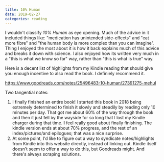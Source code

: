 ```yaml
---
title: 10% Human
date: 2019-02-27
categories: reading
---
```


I wouldn't classify *10% Human* as eye opening. Much of the advice in it included things like:
"medication has unintended side-effects" and "eat more fibre" and "the human body is more
complex than you can imagine". Thing I enjoyed the most about it is how it back explains
much of this advice and breaks it down with science. I also enjoyed how its written
very much in a "this is what we know so far" way, rather than "this is what is true" way.

Here is a decent list of highlights from my Kindle reading that should give you enough incentive
to also read the book. I definiely recommend it.

<https://www.goodreads.com/notes/25496483-10-human/27391275-mehul>

Two tangential notes:

1. I finally finished an entire book! I started this book in 2018 being extremely determined
to finish it slowly and steadily by reading only 10 minutes per day. That got me about 60% of the
way through the book and then it just fell by the wayside for so long that I lost my Kindle charger
during that time. I feel really good about finally finishing. The kindle version ends at about 70%
progress, and the rest of an index/pictures/and epilogues; that was a nice surprise.
2. At some point, I'd like to figure out a way to syndicate notes/highlights from Kindle into this
website directly, instead of linking out. Kindle itself doesn't seem to offer a way to do this,
but Goodreads might. And there's always scraping solutions.
